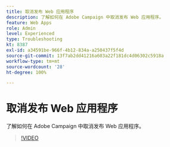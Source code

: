 ```yaml
---
title: 取消发布 Web 应用程序
description: 了解如何在 Adobe Campaign 中取消发布 Web 应用程序。
feature: Web Apps
role: Admin
level: Experienced
type: Troubleshooting
kt: 8387
exl-id: a34591be-966f-4b12-834a-a250437f5f4d
source-git-commit: 13f7ab2dd41216a603a22f181dc4d06302c5918a
workflow-type: tm+mt
source-wordcount: '28'
ht-degree: 100%

---
```


# 取消发布 Web 应用程序

了解如何在 Adobe Campaign 中取消发布 Web 应用程序。

>[!VIDEO](https://video.tv.adobe.com/v/335892?quality=12&learn=on)
